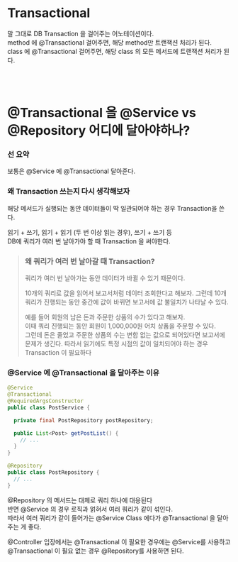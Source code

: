 # Transactional 

말 그대로 DB Transaction 을 걸어주는 어노테이션이다.    
method 에 @Transactional 걸어주면, 해당 method만 트랜잭션 처리가 된다.  
class 에 @Transactional 걸어주면, 해당 class 의 모든 메서드에 트랜잭션 처리가 된다.  
  
<br><br>  

# @Transactional 을 @Service vs @Repository 어디에 달아야하나?  

### 선 요약  
보통은 @Service 에 @Transactional 달아준다.  

### 왜 Transaction 쓰는지 다시 생각해보자 
해당 메서드가 실행되는 동안 데이터들이 딱 일관되어야 하는 경우 Transaction을 쓴다.  
  
읽기 + 쓰기, 읽기 + 읽기 (두 번 이상 읽는 경우), 쓰기 + 쓰기 등    
DB에 쿼리가 여러 번 날아가야 할 때 Transaction 을 써야한다.    
  
> ### 왜 쿼리가 여러 번 날아갈 때 Transaction?
> 쿼리가 여러 번 날아가는 동안 데이터가 바뀔 수 있기 때문이다.
>    
> 10개의 쿼리로 값을 읽어서 보고서처럼 데이터 조회한다고 해보자.
> 그런데 10개 쿼리가 진행되는 동안 중간에 값이 바뀌면 보고서에 값 불일치가 나타날 수 있다.
>   
> 예를 들어
> 회원의 남은 돈과 주문한 상품의 수가 있다고 해보자.  
> 이때 쿼리 진행되는 동안 회원이 1,000,000원 어치 상품을 주문할 수 있다.  
> 그런데 돈은 줄었고 주문한 상품의 수는 변함 없는 값으로 되어있다면 보고서에 문제가 생긴다.
> 따라서 읽기에도 특정 시점의 값이 일치되어야 하는 경우 Transaction 이 필요하다
  
  
### @Service 에 @Transactional 을 달아주는 이유    
  
```java
@Service
@Transactional
@RequiredArgsConstructor
public class PostService {

  private final PostRepository postRepository;

  public List<Post> getPostList() {
    // ...
  }
}
```

```java
@Repository
public class PostRepository {
  // ...
}
```

@Repository 의 메서드는 대체로 쿼리 하나에 대응된다    
반면 @Service 의 경우 로직과 얽혀서 여러 쿼리가 같이 섞인다.  
따라서 여러 쿼리가 같이 들어가는 @Service Class 에다가 @Transactional 을 달아주는 게 좋다.  
  
@Controller 입장에서는 
@Transactional 이 필요한 경우에는 @Service를 사용하고    
@Transactional 이 필요 없는 경우 @Repository를 사용하면 된다.  
    
